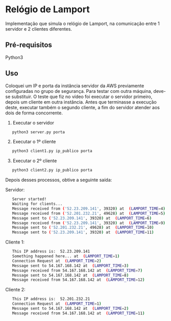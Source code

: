 # Relógio de Lamport

Implementação que simula o relógio de Lamport, na comunicação entre 1 servidor e 2 clientes diferentes. 

## Pré-requisitos
Python3

## Uso
Coloquei um IP e porta da instância servidor da AWS previamente configuradas no grupo de segurança. Para testar com outra máquina, deve-se substituir.
O teste que fiz no vídeo foi executar o servidor primeiro, depois um cliente em outra instância. Antes que terminasse a execução deste, executar também o segundo cliente, a fim do servidor atender aos dois de forma concorrente.

1. Executar o servidor
```bash
   python3 server.py porta
```

2. Executar o 1º cliente
```bash
   python3 client1.py ip_publico porta
```
3. Executar o 2º cliente
```bash
   python3 client2.py ip_publico porta
```
Depois desses processos, obtive a seguinte saída:

Servidor:
```bash
   Server started!
   Waiting for clients...
   Message received from ('52.23.209.141', 39320) at  (LAMPORT_TIME=4)
   Message received from ('52.201.232.21', 49628) at  (LAMPORT_TIME=5)
   Message sent to ('52.23.209.141', 39320) at  (LAMPORT_TIME=6)
   Message received from ('52.23.209.141', 39320) at  (LAMPORT_TIME=9)
   Message sent to ('52.201.232.21', 49628) at  (LAMPORT_TIME=10)
   Message sent to ('52.23.209.141', 39320) at  (LAMPORT_TIME=11)
```

Cliente 1:
```bash
   This IP address is:  52.23.209.141
   Something happened here... at  (LAMPORT_TIME=1)
   Connection Request at  (LAMPORT_TIME=2)
   Message sent to 54.167.168.142 at  (LAMPORT_TIME=3)
   Message received from 54.167.168.142 at  (LAMPORT_TIME=7)
   Message sent to 54.167.168.142 at  (LAMPORT_TIME=8)
   Message received from 54.167.168.142 at  (LAMPORT_TIME=12)
```

Cliente 2:
```bash
   This IP address is:  52.201.232.21
   Connection Request at  (LAMPORT_TIME=1)
   Message sent to 54.167.168.142 at  (LAMPORT_TIME=2)
   Message received from 54.167.168.142 at  (LAMPORT_TIME=11)
```
